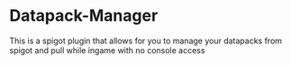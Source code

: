 # Datapack-Manager
This is a spigot plugin that allows for you to manage your datapacks from spigot and pull while ingame with no console access

